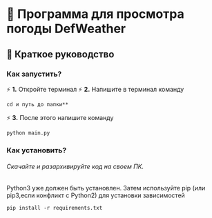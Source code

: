 # 🔅 Программа для просмотра погоды DefWeather
## 📕 Краткое руководство
### Как запустить?
⚡ **1.** Откройте терминал
⚡ **2.** Напишите в терминал команду 
```
cd и путь до папки** 
```
⚡ **3.** После этого напишите команду 
```
python main.py
```

### Как установить?

###### Скачайте и разархивируйте код на своем ПК.

Python3 уже должен быть установлен. Затем используйте pip (или pip3,если конфликт с Python2) для установки зависимостей
```
pip install -r requirements.txt

```
